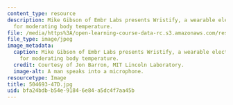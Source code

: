 ```yaml
---
content_type: resource
description: Mike Gibson of Embr Labs presents Wristify, a wearable electronics circuit
  for moderating body temperature.
file: /media/https%3A/open-learning-course-data-rc.s3.amazonaws.com/res-2-005-girls-who-build-make-your-own-wearables-workshop-spring-2015/bfa24bdbb54e91846e84a5dc4f7aa45b_504693-47D.jpg
file_type: image/jpeg
image_metadata:
  caption: Mike Gibson of Embr Labs presents Wristify, a wearable electronics circuit
    for moderating body temperature.
  credit: Courtesy of Jon Barron, MIT Lincoln Laboratory.
  image-alt: A man speaks into a microphone.
resourcetype: Image
title: 504693-47D.jpg
uid: bfa24bdb-b54e-9184-6e84-a5dc4f7aa45b
---
```

